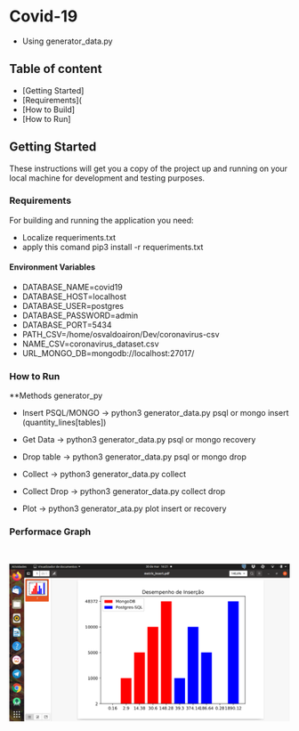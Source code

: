# Covid-19

* Using generator_data.py

## Table of content
- [Getting Started]
- [Requirements](
- [How to Build]
- [How to Run]

## Getting Started

These instructions will get you a copy of the project up and running on your local machine for development and testing purposes.

### Requirements

For building and running the application you need:

- Localize requeriments.txt 
- apply this comand pip3 install -r requeriments.txt

#### Environment Variables

- DATABASE_NAME=covid19
- DATABASE_HOST=localhost
- DATABASE_USER=postgres
- DATABASE_PASSWORD=admin
- DATABASE_PORT=5434
- PATH_CSV=/home/osvaldoairon/Dev/coronavirus-csv
- NAME_CSV=coronavirus_dataset.csv
- URL_MONGO_DB=mongodb://localhost:27017/



### How to Run
 **Methods generator_py

  * Insert PSQL/MONGO
         -> python3 generator_data.py psql or mongo insert (quantity_lines[tables])
  
  * Get Data
         ->  python3 generator_data.py psql or mongo recovery
  
  * Drop table
         -> python3 generator_data.py psql or mongo drop
  
   * Collect
         -> python3 generator_data.py collect
         
   * Collect Drop
         -> python3 generator_data.py collect drop
   
   * Plot
         -> python3 generator_ata.py plot insert or recovery
    
  
  ### Performace Graph
  
  <br>
  
  ![Screenshot](insert_01.png 'Performace Inserção')
